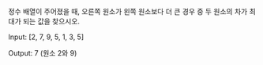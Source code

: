 정수 배열이 주어졌을 때, 오른쪽 원소가 왼쪽 원소보다 더 큰 경우 중 두 원소의 차가 최대가 되는 값을 찾으시오.

 

Input: [2, 7, 9, 5, 1, 3, 5]

Output: 7 (원소 2와 9)